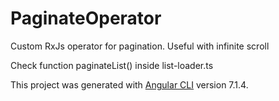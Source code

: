 # PaginateOperator

Custom RxJs operator for pagination. Useful with infinite scroll

Check function paginateList() inside list-loader.ts

This project was generated with [Angular CLI](https://github.com/angular/angular-cli) version 7.1.4.
